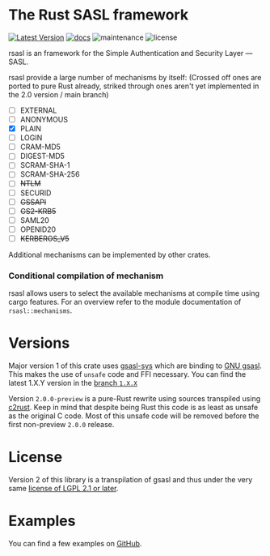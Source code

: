 # The Rust SASL framework

[![Latest Version]][crates.io]
[![docs]][docs.rs]
![maintenance]
![license]

rsasl is an framework for the Simple Authentication and Security Layer — SASL.

rsasl provide a large number of mechanisms by itself: (Crossed off ones are ported to pure Rust already, striked through
ones aren't yet implemented in the 2.0 version / main branch)

- [ ] EXTERNAL
- [ ] ANONYMOUS
- [x] PLAIN
- [ ] LOGIN
- [ ] CRAM-MD5
- [ ] DIGEST-MD5
- [ ] SCRAM-SHA-1
- [ ] SCRAM-SHA-256
- [ ] ~~NTLM~~
- [ ] SECURID
- [ ] ~~GSSAPI~~
- [ ] ~~GS2-KRB5~~
- [ ] SAML20
- [ ] OPENID20
- [ ] ~~KERBEROS_V5~~

Additional mechanisms can be implemented by other crates.

### Conditional compilation of mechanism

rsasl allows users to select the available mechanisms at compile time using cargo features.
For an overview refer to the module documentation of `rsasl::mechanisms`.

# Versions

Major version 1 of this crate uses [gsasl-sys](https://crates.io/crates/gsasl-sys) which are binding
to [GNU gsasl](https://www.gnu.org/software/gsasl). This makes the use of `unsafe` code and FFI necessary.
You can find the latest 1.X.Y version in the [branch `1.X.X`](https://github.com/dequbed/rsasl/tree/1.X.X)

Version `2.0.0-preview` is a pure-Rust rewrite using sources transpiled using [c2rust](https://github.com/immunant/c2rust).
Keep in mind that despite being Rust this code is as least as unsafe as the original C code. Most of this unsafe 
code will be removed before the first non-preview `2.0.0` release.

# License

Version 2 of this library is a transpilation of gsasl and thus under the very same [license of LGPL 2.1 or later](LICENSE).

# Examples

You can find a few examples on [GitHub](examples/).

[Latest Version]: https://img.shields.io/crates/v/rsasl.svg
[crates.io]: https://crates.io/crates/rsasl
[docs]: https://docs.rs/rsasl/badge.svg
[docs.rs]: https://docs.rs/rsasl/
[maintenance]: https://img.shields.io/badge/maintenance-actively%20developed-green.svg
[license]: https://img.shields.io/github/license/dequbed/rsasl

